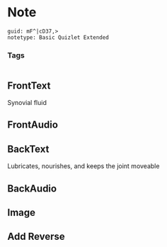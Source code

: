 # Note
```
guid: mF^|cD37,>
notetype: Basic Quizlet Extended
```

### Tags
```
```

## FrontText
Synovial fluid

## FrontAudio


## BackText
Lubricates, nourishes, and keeps the joint moveable

## BackAudio


## Image


## Add Reverse

